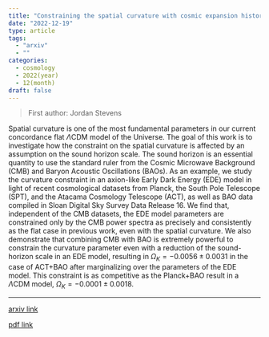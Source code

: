 ```yaml
---
title: "Constraining the spatial curvature with cosmic expansion history in a cosmological model with a non-standard sound horizon"
date: "2022-12-19"
type: article
tags:
  - "arxiv"
  - ""
categories:
  - cosmology
  - 2022(year)
  - 12(month)
draft: false
---
```


> First author: Jordan Stevens

 Spatial curvature is one of the most fundamental parameters in our current
concordance flat $\Lambda$CDM model of the Universe. The goal of this work is
to investigate how the constraint on the spatial curvature is affected by an
assumption on the sound horizon scale. The sound horizon is an essential
quantity to use the standard ruler from the Cosmic Microwave Background (CMB)
and Baryon Acoustic Oscillations (BAOs). As an example, we study the curvature
constraint in an axion-like Early Dark Energy (EDE) model in light of recent
cosmological datasets from Planck, the South Pole Telescope (SPT), and the
Atacama Cosmology Telescope (ACT), as well as BAO data compiled in Sloan
Digital Sky Survey Data Release 16. We find that, independent of the CMB
datasets, the EDE model parameters are constrained only by the CMB power
spectra as precisely and consistently as the flat case in previous work, even
with the spatial curvature. We also demonstrate that combining CMB with BAO is
extremely powerful to constrain the curvature parameter even with a reduction
of the sound-horizon scale in an EDE model, resulting in $\Omega_K=-0.0056\pm
0.0031$ in the case of ACT+BAO after marginalizing over the parameters of the
EDE model. This constraint is as competitive as the Planck+BAO result in a
$\Lambda$CDM model, $\Omega_{K}=-0.0001\pm 0.0018$.

---
[arxiv link](http://arxiv.org/abs/2212.09804v1)

[pdf link](http://arxiv.org/pdf/2212.09804v1)